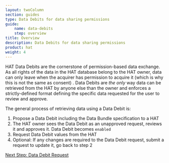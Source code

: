 ```yaml
---
layout: twoColumn
section: guides
type: Data Debits for data sharing permissions
guide: 
    name: data-debits
    step: overview
title: Overview
description: Data Debits for data sharing permissions
product: hat
weight: 4
---
```


HAT Data Debits are the cornerstone of permission-based data exchange. As all rights of the data in the HAT database belong to the HAT owner, data can only leave when the acquirer has permission to acquire it (which is why this is not the same as consent) . Data Debits are _the only_ way data can be retrieved from the HAT by anyone else than the owner and enforces a strictly-defined format defining the specific data requested for the user to review and approve.

The general process of retrieving data using a Data Debit is:

1. Propose a Data Debit including the Data Bundle specification to a HAT
2. The HAT owner sees the Data Debit as an unapproved request, reviews it and approves it. Data Debit becomes `enabled`
3. Request Data Debit values from the HAT
4. Optional: If any changes are required to the Data Debit request, submit a request to update it, go back to step 2

<nav class="pager-nav">
<a href="" style="display:none;"></a>
<a href="01-data-debit-proposal.html">Next Step: Data Debit Request</a>
</nav>
